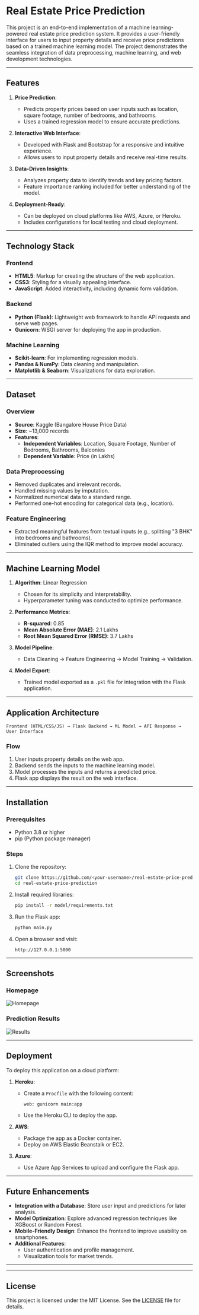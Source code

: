 # Real Estate Price Prediction

This project is an end-to-end implementation of a machine learning-powered real estate price prediction system. It provides a user-friendly interface for users to input property details and receive price predictions based on a trained machine learning model. The project demonstrates the seamless integration of data preprocessing, machine learning, and web development technologies.

---

## Features

1. **Price Prediction**:
   - Predicts property prices based on user inputs such as location, square footage, number of bedrooms, and bathrooms.
   - Uses a trained regression model to ensure accurate predictions.

2. **Interactive Web Interface**:
   - Developed with Flask and Bootstrap for a responsive and intuitive experience.
   - Allows users to input property details and receive real-time results.

3. **Data-Driven Insights**:
   - Analyzes property data to identify trends and key pricing factors.
   - Feature importance ranking included for better understanding of the model.

4. **Deployment-Ready**:
   - Can be deployed on cloud platforms like AWS, Azure, or Heroku.
   - Includes configurations for local testing and cloud deployment.

---

## Technology Stack

### Frontend
- **HTML5**: Markup for creating the structure of the web application.
- **CSS3**: Styling for a visually appealing interface.
- **JavaScript**: Added interactivity, including dynamic form validation.

### Backend
- **Python (Flask)**: Lightweight web framework to handle API requests and serve web pages.
- **Gunicorn**: WSGI server for deploying the app in production.

### Machine Learning
- **Scikit-learn**: For implementing regression models.
- **Pandas & NumPy**: Data cleaning and manipulation.
- **Matplotlib & Seaborn**: Visualizations for data exploration.

---

## Dataset

### Overview
- **Source**: Kaggle (Bangalore House Price Data)
- **Size**: ~13,000 records
- **Features**:
  - **Independent Variables**: Location, Square Footage, Number of Bedrooms, Bathrooms, Balconies
  - **Dependent Variable**: Price (in Lakhs)

### Data Preprocessing
- Removed duplicates and irrelevant records.
- Handled missing values by imputation.
- Normalized numerical data to a standard range.
- Performed one-hot encoding for categorical data (e.g., location).

### Feature Engineering
- Extracted meaningful features from textual inputs (e.g., splitting "3 BHK" into bedrooms and bathrooms).
- Eliminated outliers using the IQR method to improve model accuracy.

---

## Machine Learning Model

1. **Algorithm**: Linear Regression
   - Chosen for its simplicity and interpretability.
   - Hyperparameter tuning was conducted to optimize performance.

2. **Performance Metrics**:
   - **R-squared**: 0.85
   - **Mean Absolute Error (MAE)**: 2.1 Lakhs
   - **Root Mean Squared Error (RMSE)**: 3.7 Lakhs

3. **Model Pipeline**:
   - Data Cleaning -> Feature Engineering -> Model Training -> Validation.

4. **Model Export**:
   - Trained model exported as a `.pkl` file for integration with the Flask application.

---

## Application Architecture

```
Frontend (HTML/CSS/JS) → Flask Backend → ML Model → API Response → User Interface
```

### Flow
1. User inputs property details on the web app.
2. Backend sends the inputs to the machine learning model.
3. Model processes the inputs and returns a predicted price.
4. Flask app displays the result on the web interface.

---

## Installation

### Prerequisites
- Python 3.8 or higher
- pip (Python package manager)

### Steps
1. Clone the repository:
   ```bash
   git clone https://github.com/<your-username>/real-estate-price-prediction.git
   cd real-estate-price-prediction
   ```

2. Install required libraries:
   ```bash
   pip install -r model/requirements.txt
   ```

3. Run the Flask app:
   ```bash
   python main.py
   ```

4. Open a browser and visit:
   ```
   http://127.0.0.1:5000
   ```

---

## Screenshots

### Homepage
![Homepage](https://via.placeholder.com/800x400?text=Homepage+Screenshot)

### Prediction Results
![Results](https://via.placeholder.com/800x400?text=Prediction+Results+Screenshot)

---

## Deployment

To deploy this application on a cloud platform:

1. **Heroku**:
   - Create a `Procfile` with the following content:
     ```
     web: gunicorn main:app
     ```
   - Use the Heroku CLI to deploy the app.

2. **AWS**:
   - Package the app as a Docker container.
   - Deploy on AWS Elastic Beanstalk or EC2.

3. **Azure**:
   - Use Azure App Services to upload and configure the Flask app.

---

## Future Enhancements

- **Integration with a Database**: Store user input and predictions for later analysis.
- **Model Optimization**: Explore advanced regression techniques like XGBoost or Random Forest.
- **Mobile-Friendly Design**: Enhance the frontend to improve usability on smartphones.
- **Additional Features**:
  - User authentication and profile management.
  - Visualization tools for market trends.

---


---

## License

This project is licensed under the MIT License. See the [LICENSE](LICENSE) file for details.
